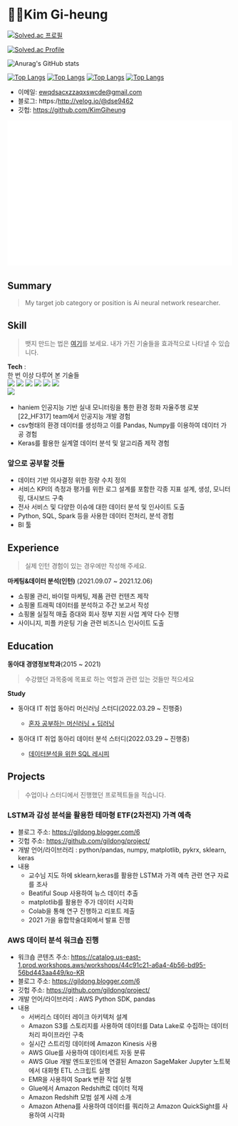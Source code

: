 # 🐱‍💻Kim Gi-heung

[![Solved.ac
프로필](http://mazassumnida.wtf/api/mini/generate_badge?boj=koosaga)](https://github.com/mazassumnida/mazassumnida)

[![Solved.ac Profile](http://mazassumnida.wtf/api/v2/generate_badge?boj=dse9462)](https://solved.ac/dse9462/)


![Anurag's GitHub stats](https://github-readme-stats.vercel.app/api?username=anuraghazra&theme=dark&show_icons=true)

[![Top Langs](https://github-readme-stats.vercel.app/api/top-langs/?username=anuraghazra)](https://github.com/anuraghazra/github-readme-stats)
[![Top Langs](https://github-readme-stats.vercel.app/api/top-langs/?username=anuraghazra&hide=javascript,html)](https://github.com/anuraghazra/github-readme-stats)
[![Top Langs](https://github-readme-stats.vercel.app/api/top-langs/?username=anuraghazra&langs_count=8)](https://github.com/anuraghazra/github-readme-stats)
[![Top Langs](https://github-readme-stats.vercel.app/api/top-langs/?username=anuraghazra&layout=compact)](https://github.com/anuraghazra/github-readme-stats)

- 이메일: ewqdsacxzzaqxswcde@gmail.com
- 블로그: https:/http://velog.io/@dse9462
- 깃헙: https://github.com/KimGiheung  

![Metrics](/github-metrics.svg)

## Summary
> My target job category or position is Ai neural network researcher.

## Skill
> 뱃지 만드는 법은 [여기](https://2dowon.netlify.app/etc/github-badge/)를 보세요. 내가 가진 기술들을 효과적으로 나타낼 수 있습니다.

**Tech** :  
한 번 이상 다루어 본 기술들   
<img src="https://img.shields.io/badge/Python-3766AB?style=flat-square&logo=Python&logoColor=white"/></a>
<img src="https://img.shields.io/badge/C++-00599C?style=flat-square&logo=C%2B%2B&logoColor=white"/></a>
<img src="https://img.shields.io/badge/C-A8B9CC?style=flat-square&logo=C&logoColor=white"/></a>
<img src="https://img.shields.io/badge/Ubuntu-E95420?style=flat-square&logo=Ubuntu&logoColor=white"/></a>
<img src="https://img.shields.io/badge/Pandas-150458?style=flat-square&logo=Pandas&logoColor=white"/></a>
<img src="https://img.shields.io/badge/Numpy-013243?style=flat-square&logo=Numpy&logoColor=white"/></a>  
<img src="https://img.shields.io/badge/scikit learn-f7931e?style=flat-square&logo=scikit-learn&logoColor=white"/></a> 

- haniem 인공지능 기반 실내 모니터링을 통한 환경 정화 자율주행 로봇[22_HF317] team에서 인공지능 개발 경험
- csv형태의 환경 데이터를 생성하고 이를 Pandas, Numpy를 이용하여 데이터 가공 경험
- Keras를 활용한 실계열 데이터 분석 및 알고리즘 제작 경험

### 앞으로 공부할 것들
- 데이터 기반 의사결정 위한 정량 수치 정의
- 서비스 KPI의 측정과 평가를 위한 로그 설계를 포함한 각종 지표 설계, 생성, 모니터링, 대시보드 구축
- 전사 서비스 및 다양한 이슈에 대한 데이터 분석 및 인사이트 도출
-  Python, SQL, Spark 등을 사용한 데이터 전처리, 분석 경험
-  BI 툴 


## Experience
> 실제 인턴 경험이 있는 경우에만 작성해 주세요.

 **마케팅&데이터 분석(인턴)** (2021.09.07 ~ 2021.12.06)  
- 쇼핑몰 관리, 바이럴 마케팅, 제품 관련 컨텐츠 제작
- 쇼핑몰 트래픽 데이터를 분석하고 주간 보고서 작성
- 쇼핑몰 실질적 매출 증대와 회사 정부 지원 사업 계약 다수 진행
- 사이니지, 피플 카운팅 기술 관련 비즈니스 인사이트 도출


## Education  

**동아대 경영정보학과**(2015 ~ 2021)  
> 수강했던 과목중에 목표로 하는 역할과 관련 있는 것들만 적으세요

**Study**
- 동아대 IT 취업 동아리 머신러닝 스터디(2022.03.29 ~ 진행중)
  - [혼자 공부하는 머신러닝 + 딥러닝](https://g.co/kgs/3XhrQP)

- 동아대 IT 취업 동아리 데이터 분석 스터디(2022.03.29 ~ 진행중)
  - [데이터분석을 위한 SQL 레시피](https://g.co/kgs/wPVrmG)


## Projects
> 수업이나 스터디에서 진행했던 프로젝트들을 적습니다.
 
### LSTM과 감성 분석을 활용한 테마형 ETF(2차전지) 가격 예측  

- 블로그 주소: https://gildong.blogger.com/6
- 깃헙 주소: https://github.com/gildong/project/
- 개발 언어/라이브러리 : python/pandas, numpy, matplotlib, pykrx, sklearn, keras  
- 내용
  - 교수님 지도 하에 sklearn,keras를 활용한 LSTM과 가격 예측 관련 연구 자료를 조사  
  - Beatiful Soup 사용하여 뉴스 데이터 추출  
  - matplotlib를 활용한 주가 데이터 시각화
  - Colab을 통해 연구 진행하고 리포트 제출  
  - 2021 가을 융합학술대회에서 발표 진행  

### AWS 데이터 분석 워크숍 진행

- 워크숍 콘텐츠 주소: https://catalog.us-east-1.prod.workshops.aws/workshops/44c91c21-a6a4-4b56-bd95-56bd443aa449/ko-KR
- 블로그 주소: https://gildong.blogger.com/6
- 깃헙 주소: https://github.com/gildong/project/
- 개발 언어/라이브러리 : AWS Python SDK, pandas
- 내용
  - 서버리스 데이터 레이크 아키텍처 설계
  - Amazon S3를 스토리지를 사용하여 데이터를 Data Lake로 수집하는 데이터 처리 파이프라인 구축
  - 실시간 스트리밍 데이터에 Amazon Kinesis 사용
  - AWS Glue를 사용하여 데이터세트 자동 분류
  - AWS Glue 개발 엔드포인트에 연결된 Amazon SageMaker Jupyter 노트북에서 대화형 ETL 스크립트 실행
  - EMR을 사용하여 Spark 변환 작업 실행
  - Glue에서 Amazon Redshift로 데이터 적재
  - Amazon Redshift 모범 설계 사례 소개
  - Amazon Athena를 사용하여 데이터를 쿼리하고 Amazon QuickSight를 사용하여 시각화
